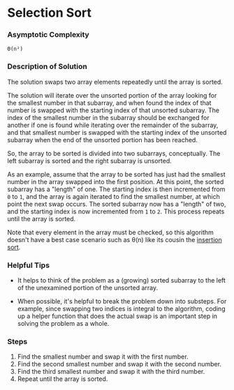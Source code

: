 # Selection Sort

### Asymptotic Complexity

    Θ(n²)

### Description of Solution

The solution swaps two array elements repeatedly until the array is sorted.

The solution will iterate over the unsorted portion of the array looking for the smallest number in that subarray, and when found the index of that number is swapped with the starting index of that unsorted subarray. The index of the smallest number in the subarray should be exchanged for another if one is found while iterating over the remainder of the subarray, and that smallest number is swapped with the starting index of the unsorted subarray when the end of the unsorted portion has been reached.

So, the array to be sorted is divided into two subarrays, conceptually.  The left subarray is sorted and the right subarray is unsorted.

As an example, assume that the array to be sorted has just had the smallest number in the array swapped into the first position.  At this point, the sorted subarray has a "length" of one.  The starting index is then incremented from `0` to `1`, and the array is again iterated to find the smallest number, at which point the next swap occurs.  The sorted subarray now has a "length" of two, and the starting index is now incremented from `1` to `2`. This process repeats until the array is sorted.

Note that every element in the array must be checked, so this algorithm doesn't have a best case scenario such as θ(n) like its cousin the [insertion sort].

### Helpful Tips

- It helps to think of the problem as a (growing) sorted subarray to the left of the unexamined portion of the unsorted array.

- When possible, it's helpful to break the problem down into substeps. For example, since swapping two indices is integral to the algorithm, coding up a helper function that does the actual swap is an important step in solving the problem as a whole.

### Steps

1. Find the smallest number and swap it with the first number.
2. Find the second smallest number and swap it with the second number.
3. Find the third smallest number and swap it with the third number.
4. Repeat until the array is sorted.

[insertion sort]: /algorithms/sort/insertion

